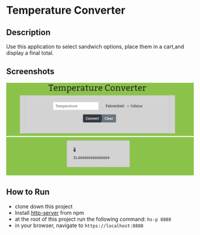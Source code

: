 # Temperature Converter

## Description
Use this application to select sandwich options, place them in a cart,and display a final total.

## Screenshots
![Temp Converter Pageload](https://raw.githubusercontent.com/mariabrock/temperature-converter/master/screenshots/mainview1.PNG)
![Temp Converter Temp Output](https://raw.githubusercontent.com/mariabrock/temperature-converter/master/screenshots/mainview2.PNG)

## How to Run
* clone down this project 
* Install [http-server](https://www.npmjs.com/package/http-server) from npm
* at the root of this project run the following command: `hs-p 8888`
* in your browser, navigate to `https://localhost:8888`